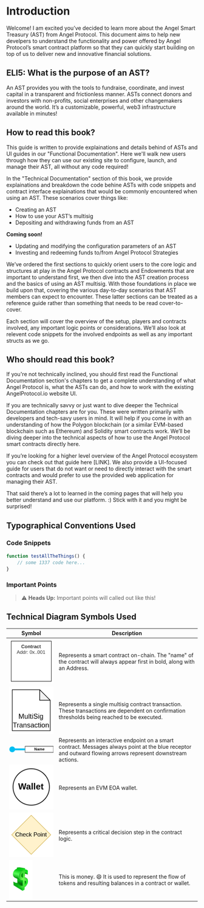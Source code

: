 # Introduction

Welcome! I am excited you’ve decided to learn more about the Angel Smart Treasury (AST) from Angel Protocol. This document aims to help new develpers to understand the functionality and power offered by Angel Protocol’s smart contract platform so that they can quickly start building on top of us to deliver new and innovative financial solutions. 

## ELI5: What is the purpose of an AST?

An AST provides you with the tools to fundraise, coordinate, and invest capital in a transparent and frictionless manner. ASTs connect donors and investors with non-profits, social enterprises and other changemakers around the world. It’s a customizable, powerful, web3 infrastructure available in minutes!

## How to read this book?

This guide is written to provide explainations and details behind of ASTs and UI guides in our "Functional Documentation". Here we'll walk new users through how they can use our existing site to configure, launch, and manage their AST, all without any code required!

In the "Technical Documentation" section of this book, we provide explainations and breakdown the code behine ASTs with code snippets and contract interface explainations that would be commonly encountered when using an AST. These scenarios cover things like:
- Creating an AST
- How to use your AST’s multisig
- Depositing and withdrawing funds from an AST

**Coming soon!**
- Updating and modifying the configuration parameters of an AST
- Investing and redeeming funds to/from Angel Protocol Strategies

We’ve ordered the first sections to quickly orient users to the core logic and structures at play in the Angel Protocol contracts and Endowments that are important to understand first, we then dive into the AST creation process and the basics of using an AST multisig. With those foundations in place we build upon that, covering the various day-to-day scenarios that AST members can expect to encounter. These latter sections can be treated as a reference guide rather than something that needs to be read cover-to-cover.  

Each section will cover the overview of the setup, players and contracts involved, any important logic points or considerations. We’ll also look at relevent code snippets for the involved endpoints as well as any important structs as we go. 

## Who should read this book?

If you're not technically inclined, you should first read the Functional Documentation section's chapters to get a complete understanding of what Angel Protocol is, what the ASTs can do, and how to work with the existing AngelProtocol.io website UI. 

If you are technically savvy or just want to dive deeper the Technical Documentation chapters are for you. These were written primarily with developers and tech-savy users in mind. It will help if you come in with an understanding of how the Polygon blockchain (or a similar EVM-based blockchain such as  Ethereum) and Solidity smart contracts work. We’ll be diving deeper into the technical aspects of how to use the Angel Protocol smart contracts directly here. 

If you’re looking for a higher level overview of the Angel Protocol ecosystem you can check out that guide here [LINK]. We also provide a UI-focused guide for users that do not want or need to directly interact with the smart contracts and would prefer to use the provided web application for managing their AST. 

That said there’s a lot to learned in the coming pages that will help you better understand and use our platform. :) Stick with it and you might be surprised! 

## Typographical Conventions Used

### Code Snippets
```javascript
function testAllTheThings() {
    // some 1337 code here...
}
```

### Important Points

> ⚠️ **Heads Up:** Important points will called out like this!

## Technical Diagram Symbols Used

| Symbol      | Description |
| ----------- | ----------- |
| ![Smart Contract](./assets/symbols/smart-contract.png "Smart Contract") | Represents a smart contract on-chain. The "name" of the contract will always appear first in bold, along with an Address.       |
| ![Multisig Transaction](./assets/symbols/multisig-tx.png "Multisig Transaction") | Represents a single multisig contract transaction. These transactions are dependent on confirmation thresholds being reached to be executed. |
| ![Interactive Endpoint](./assets/symbols/contract-endpoint.png "Interactive Endpoint") | Represents an interactive endpoint on a smart contract. Messages always point at the blue receptor and outward flowing arrows represent downstream actions. |
| ![EOA Wallet](./assets/symbols/eoa-wallet.png "EOA Wallet") | Represents an EVM EOA wallet. |
| ![Logic Checkpoint](./assets/symbols/checkpoint.png "Contract Logic Checkpoint") | Represents a critical decision step in the contract logic. |
| ![Tokens](./assets/symbols/tokens.png "Tokens") | This is money. 😄 It is used to represent the flow of tokens and resulting balances in a contract or wallet. |
